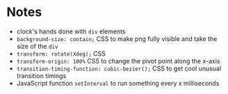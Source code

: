 # Notes

- clock's hands done with `div` elements
- `background-size: contain;` CSS to make png fully visible and take the size of the `div`
- `transform: rotate(Xdeg);` CSS
- `transform-origin: 100%` CSS to change the pivot point along the x-axis
- `transition-timing-function: cubic-bezier();` CSS to get cool unusual transition timings
- JavaScript function `setInterval` to run something every x milliseconds



